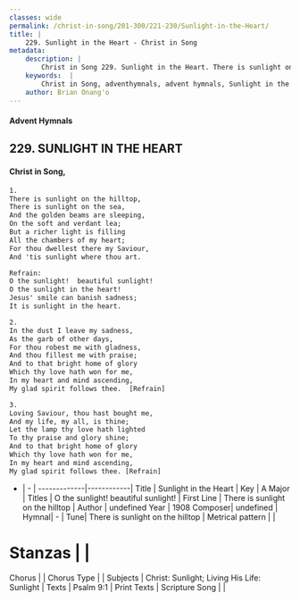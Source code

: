 ```yaml
---
classes: wide
permalink: /christ-in-song/201-300/221-230/Sunlight-in-the-Heart/
title: |
    229. Sunlight in the Heart - Christ in Song
metadata:
    description: |
        Christ in Song 229. Sunlight in the Heart. There is sunlight on the hilltop, There is sunlight on the sea, And the golden beams are sleeping, On the soft and verdant lea; But a richer light is filling All the chambers of my heart; For thou dwellest there my Saviour, And 'tis sunlight where thou art. 
    keywords:  |
        Christ in Song, adventhymnals, advent hymnals, Sunlight in the Heart, There is sunlight on the hilltop. O the sunlight!  beautiful sunlight!
    author: Brian Onang'o
---
```


#### Advent Hymnals
## 229. SUNLIGHT IN THE HEART
####  Christ in Song,

```txt
1.
There is sunlight on the hilltop,
There is sunlight on the sea,
And the golden beams are sleeping,
On the soft and verdant lea;
But a richer light is filling
All the chambers of my heart;
For thou dwellest there my Saviour,
And 'tis sunlight where thou art.

Refrain:
O the sunlight!  beautiful sunlight!
O the sunlight in the heart!
Jesus' smile can banish sadness;
It is sunlight in the heart.

2.
In the dust I leave my sadness,
As the garb of other days,
For thou robest me with gladness,
And thou fillest me with praise;
And to that bright home of glory
Which thy love hath won for me,
In my heart and mind ascending,
My glad spirit follows thee.  [Refrain]

3.
Loving Saviour, thou hast bought me,
And my life, my all, is thine;
Let the lamp thy love hath lighted
To thy praise and glory shine;
And to that bright home of glory
Which thy love hath won for me,
In my heart and mind ascending,
My glad spirit follows thee. [Refrain]

```

- |   -  |
-------------|------------|
Title | Sunlight in the Heart |
Key | A Major |
Titles | O the sunlight!  beautiful sunlight! |
First Line | There is sunlight on the hilltop |
Author | undefined
Year | 1908
Composer| undefined |
Hymnal|  - |
Tune| There is sunlight on the hilltop |
Metrical pattern | |
# Stanzas |  |
Chorus |  |
Chorus Type |  |
Subjects | Christ: Sunlight; Living His Life: Sunlight |
Texts | Psalm 9:1 |
Print Texts | 
Scripture Song |  |
    
